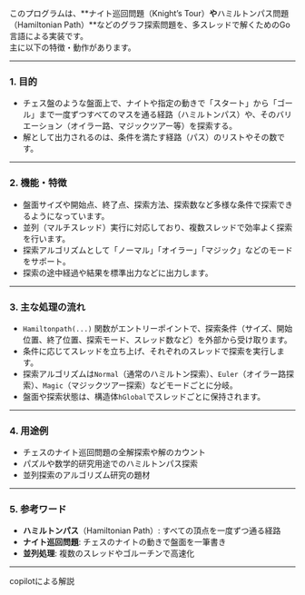 このプログラムは、**ナイト巡回問題（Knight’s Tour）**や**ハミルトンパス問題（Hamiltonian Path）**などのグラフ探索問題を、多スレッドで解くためのGo言語による実装です。  
主に以下の特徴・動作があります。

---

### 1. **目的**
- チェス盤のような盤面上で、ナイトや指定の動きで「スタート」から「ゴール」まで一度ずつすべてのマスを通る経路（ハミルトンパス）や、そのバリエーション（オイラー路、マジックツアー等）を探索する。
- 解として出力されるのは、条件を満たす経路（パス）のリストやその数です。

---

### 2. **機能・特徴**
- 盤面サイズや開始点、終了点、探索方法、探索数など多様な条件で探索できるようになっています。
- 並列（マルチスレッド）実行に対応しており、複数スレッドで効率よく探索を行います。
- 探索アルゴリズムとして「ノーマル」「オイラー」「マジック」などのモードをサポート。
- 探索の途中経過や結果を標準出力などに出力します。

---

### 3. **主な処理の流れ**
- `Hamiltonpath(...)` 関数がエントリーポイントで、探索条件（サイズ、開始位置、終了位置、探索モード、スレッド数など）を外部から受け取ります。
- 条件に応じてスレッドを立ち上げ、それぞれのスレッドで探索を実行します。
- 探索アルゴリズムは`Normal`（通常のハミルトン探索）、`Euler`（オイラー路探索）、`Magic`（マジックツアー探索）などモードごとに分岐。
- 盤面や探索状態は、構造体`hGlobal`でスレッドごとに保持されます。

---

### 4. **用途例**
- チェスのナイト巡回問題の全解探索や解のカウント
- パズルや数学的研究用途でのハミルトンパス探索
- 並列探索のアルゴリズム研究の題材

---

### 5. **参考ワード**
- **ハミルトンパス**（Hamiltonian Path）: すべての頂点を一度ずつ通る経路
- **ナイト巡回問題**: チェスのナイトの動きで盤面を一筆書き
- **並列処理**: 複数のスレッドやゴルーチンで高速化

---
copilotによる解説
